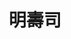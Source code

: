 ---
title: "明壽司"
description: "明壽司"
layout: shop
keywords:
  - 美食競賽
  - 台灣美食
  - 美食精選
datePublished: "2025-06-30"
dateModified: "2025-07-06"
city: "台北市"
district: "中山區"
address: "台北市中山區雙城街25巷6之3號"
phone: "0225961069"
geo: "25.066169086535727, 121.52487349398537"
google_map: "https://maps.app.goo.gl/xXqyu7pzHrktN7xK8"
footinder: "https://footinder.com.tw/%E5%8F%B0%E5%8C%97%E5%B8%82%E4%B8%AD%E5%B1%B1%E5%8D%80/31291/"
official: "https://www.facebook.com/profile.php?id=100054190377042"
award:
  - name: "500盤"
    year: "2024"
    entries:
      - dishes:
          - "蒲燒鰻魚手卷"
          - "明蝦"

---